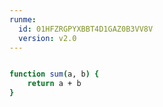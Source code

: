 ```yaml
---
runme:
  id: 01HFZRGPYXBBT4D1GAZ0B3VV8V
  version: v2.0
---
```


```sh

```

```sh
function sum(a, b) {
    return a + b
}
```